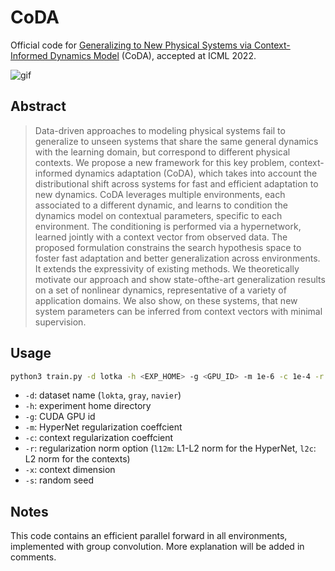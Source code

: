 # CoDA

Official code for [Generalizing to New Physical Systems via Context-Informed Dynamics Model](https://arxiv.org/pdf/2202.01889.pdf) (CoDA), accepted at ICML 2022.

![gif](https://user-images.githubusercontent.com/11399307/173915761-8f0aa53c-90a6-429e-a752-49f3fc57e8dd.gif)

## Abstract

> Data-driven approaches to modeling physical systems fail to generalize to unseen systems that share the same general dynamics with the learning domain, but correspond to different physical contexts. We propose a new framework for this key problem, context-informed dynamics adaptation (CoDA), which takes into account the distributional shift across systems for fast and efficient adaptation to new dynamics. CoDA leverages multiple environments, each associated to a different dynamic, and learns to condition the dynamics model on contextual parameters, specific to each environment. The conditioning is performed via a hypernetwork, learned jointly with a context vector from observed data. The proposed formulation constrains the search hypothesis space to foster fast adaptation and better generalization across environments. It extends the expressivity of existing methods. We theoretically motivate our approach and show state-ofthe-art generalization results on a set of nonlinear dynamics, representative of a variety of application domains. We also show, on these systems, that new system parameters can be inferred from context vectors with minimal supervision.

## Usage

```bash
python3 train.py -d lotka -h <EXP_HOME> -g <GPU_ID> -m 1e-6 -c 1e-4 -r l12m-l2c -x 2 -s 1
```

- `-d`: dataset name (`lokta`, `gray`, `navier`)
- `-h`: experiment home directory
- `-g`: CUDA GPU id
- `-m`: HyperNet regularization coeffcient
- `-c`: context regularization coeffcient
- `-r`: regularization norm option (`l12m`: L1-L2 norm for the HyperNet, `l2c`: L2 norm for the contexts)
- `-x`: context dimension
- `-s`: random seed

## Notes

This code contains an efficient parallel forward in all environments, implemented with group convolution. More explanation will be added in comments.
